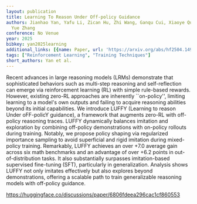 ```yaml
---
layout: publication
title: Learning To Reason Under Off-policy Guidance
authors: Jianhao Yan, Yafu Li, Zican Hu, Zhi Wang, Ganqu Cui, Xiaoye Qu, Yu Cheng,
  Yue Zhang
conference: No Venue
year: 2025
bibkey: yan2025learning
additional_links: [{name: Paper, url: 'https://arxiv.org/abs/hf2504.14945'}]
tags: ["Reinforcement Learning", "Training Techniques"]
short_authors: Yan et al.
---
```

Recent advances in large reasoning models (LRMs) demonstrate that sophisticated behaviors such as multi-step reasoning and self-reflection can emerge via reinforcement learning (RL) with simple rule-based rewards. However, existing zero-RL approaches are inherently ``on-policy'', limiting learning to a model's own outputs and failing to acquire reasoning abilities beyond its initial capabilities. We introduce LUFFY (Learning to reason Under oFF-policY guidance), a framework that augments zero-RL with off-policy reasoning traces. LUFFY dynamically balances imitation and exploration by combining off-policy demonstrations with on-policy rollouts during training. Notably, we propose policy shaping via regularized importance sampling to avoid superficial and rigid imitation during mixed-policy training. Remarkably, LUFFY achieves an over +7.0 average gain across six math benchmarks and an advantage of over +6.2 points in out-of-distribution tasks. It also substantially surpasses imitation-based supervised fine-tuning (SFT), particularly in generalization. Analysis shows LUFFY not only imitates effectively but also explores beyond demonstrations, offering a scalable path to train generalizable reasoning models with off-policy guidance.

https://huggingface.co/discussions/paper/6806fdeea296cac1cf860553
